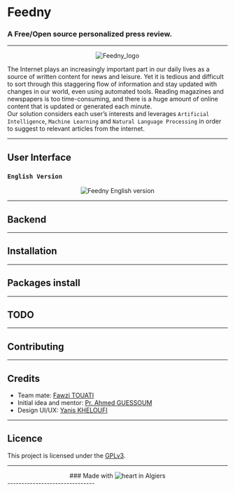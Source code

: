 # Feedny

### A Free/Open source personalized press review.

------------------------------

<div style="text-align: center"> 
  <img src="http://sumrized.com/feedny/logo.png" alt="Feedny_logo" />
</div>

The Internet plays an increasingly important part in our daily lives as a source of written content for news and leisure. Yet it is tedious and difficult to sort through this staggering flow of information and stay updated with changes in our world, even using automated tools. Reading magazines and newspapers is too time-consuming, and there is a huge amount of online content that is updated or generated each minute.</br>
Our solution considers each user’s interests and leverages ```Artificial Intelligence```, ```Machine Learning``` and ```Natural Language Processing``` in order to suggest to relevant articles from the internet. 


-------------------------------
## User Interface
### `English Version`
<div style="text-align: center"> 
  <img src="http://sumrized.com/feedny/feedny_ui_english.png" alt="Feedny English version" />
</div>

-------------------------------
## Backend

-------------------------------

## Installation

-------------------------------

## Packages install

-------------------------------

## TODO

-------------------------------

## Contributing

-------------------------------

## Credits
- Team mate: [Fawzi TOUATI](https://www.linkedin.com/in/mohamed-fawzi-touati-b36478151/)
- Initial idea and mentor: [Pr. Ahmed GUESSOUM](https://www.researchgate.net/profile/Ahmed_Guessoum)
- Design UI/UX: [Yanis KHELOUFI](https://www.behance.net/yankheloufi)
  
-------------------------------


## Licence
This project is licensed under the [GPLv3](https://www.gnu.org/licenses/gpl-3.0.en.html).

-------------------------------
<div style="text-align: center">
### Made with <img src="http://sumrized.com/feedny/heart.png" alt="heart" /> in Algiers
</div>
-------------------------------
